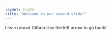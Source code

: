 ```yaml
---
layout: slide
title: "Welcome to our second slide!"
---
```

I learn about Github
Use the left arrow to go back!
